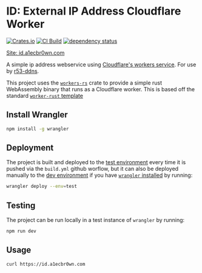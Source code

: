 # ID: External IP Address Cloudflare Worker

[![Crates.io](https://img.shields.io/crates/l/snapcraft)](https://github.com/a1ecbr0wn/id/blob/main/LICENSE) [![CI Build](https://github.com/a1ecbr0wn/id/actions/workflows/build.yml/badge.svg)](https://github.com/a1ecbr0wn/id/actions/workflows/build.yml) [![dependency status](https://deps.rs/repo/github/a1ecbr0wn/id/status.svg)](https://deps.rs/repo/github/a1ecbr0wn/id)

[Site: id.a1ecbr0wn.com](https://id.a1ecbr0wn.com)

A simple ip address webservice using [Cloudflare's workers service](https://developers.cloudflare.com/workers/).  For use by [r53-ddns](https://r53-ddns.noser.net/).

This project uses the [`workers-rs`](https://github.com/cloudflare/workers-rs) crate to provide a simple rust WebAssembly binary that runs as a Cloudflare worker.  This is based off the standard [`worker-rust` template](https://github.com/cloudflare/templates/tree/main/worker-rust)

## Install Wrangler

``` sh
npm install -g wrangler
```

## Deployment

The project is built and deployed to the [test environment](https://test-id.a1ecbr0wn.workers.dev/) every time it is pushed via the `build.yml` github worflow, but it can also be deployed manually to the [dev environment](https://dev-id.a1ecbr0wn.workers.dev) if you have [`wrangler` installed](https://developers.cloudflare.com/workers/get-started/guide/#1-install-wrangler-workers-cli) by running:

```sh
wrangler deploy --env=test
```

## Testing

The project can be run locally in a test instance of `wrangler` by running:

```sh
npm run dev
```

## Usage

```sh
curl https://id.a1ecbr0wn.com
```
